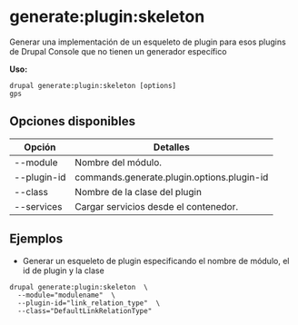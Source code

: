 # generate:plugin:skeleton
Generar una implementación de un esqueleto de plugin para esos plugins de Drupal Console que no tienen un generador específico

**Uso:**
```
drupal generate:plugin:skeleton [options]
gps
```

## Opciones disponibles
Opción | Detalles
-------|-------------
--module | Nombre del módulo.
--plugin-id | commands.generate.plugin.options.plugin-id
--class | Nombre de la clase del plugin
--services | Cargar servicios desde el contenedor.

## Ejemplos
* Generar un esqueleto de plugin especificando el nombre de módulo, el id de plugin y la clase
```
drupal generate:plugin:skeleton  \
  --module="modulename"  \
  --plugin-id="link_relation_type"  \
  --class="DefaultLinkRelationType"
```
